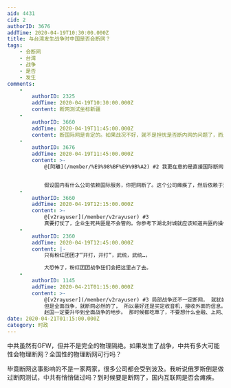 ```yaml
---
aid: 4431
cid: 2
authorID: 3676
addTime: 2020-04-19T10:30:00.000Z
title: 与台湾发生战争时中国是否会断网？
tags:
    - 会断网
    - 台湾
    - 战争
    - 是否
    - 发生
comments:
    -
        authorID: 2325
        addTime: 2020-04-19T10:30:00.000Z
        content: 断网测试坐标新疆
    -
        authorID: 3660
        addTime: 2020-04-19T11:45:00.000Z
        content: 断国际网是肯定的。如果战况不好，就不是担忧是否断内网的问题了，而是要担忧大洪水的问题。
    -
        authorID: 3676
        addTime: 2020-04-19T11:45:00.000Z
        content: >-
            @[阿離](/member/%E9%98%BF%E9%9B%A2) #2 我更在意的是直接国际断网可不可行。


            假设国内有什么公司依赖国际服务，你把网断了。这个公司瘫痪了，然后依赖于这个公司的其他公司也瘫痪了。最终蝴蝶效应直接导致整个国内互联网瘫痪一大半。
    -
        authorID: 3660
        addTime: 2020-04-19T12:15:00.000Z
        content: >-
            @[v2rayuser](/member/v2rayuser) #3
            真要打仗了，企业生死共匪是不会管的。你参考下湖北封城就应该知道共匪的操作下限了。
    -
        authorID: 2360
        addTime: 2020-04-19T12:45:00.000Z
        content: |-
            只有粉红团团才“开打，开打“，武统，武统…，

            大恐怖了，粉红团团战争狂们会把这里占了去。
    -
        authorID: 1145
        addTime: 2020-04-21T01:15:00.000Z
        content: >-
            @[v2rayuser](/member/v2rayuser) #3 局部战争还不一定断网， 就犹如俄国吞并克里米亚一样，
            但是全面战争，就断网必然的了， 所以最好还是买定收音机，接收外面的信息。 中台海峡如果开打，不可能局部战争的。
            赵国一定要升华到全面战争的地步。 那时候都吃草了，不要想什么金融、上网、娱乐这些了，
date: 2020-04-21T01:15:00.000Z
category: 时政
---
```


中共虽然有GFW，但并不是完全的物理隔绝。如果发生了战争，中共有多大可能性会物理断网？全国性的物理断网可行吗？

毕竟断网这事影响的不是一家两家，很多公司都会受到波及。我听说俄罗斯倒是做过断网测试，中共有悄悄做过吗？到时候要是断网了，国内互联网是否会瘫痪。
